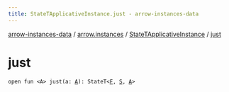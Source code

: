 ```yaml
---
title: StateTApplicativeInstance.just - arrow-instances-data
---
```


[arrow-instances-data](../../index.html) / [arrow.instances](../index.html) / [StateTApplicativeInstance](index.html) / [just](./just.html)

# just

`open fun <A> just(a: `[`A`](just.html#A)`): StateT<`[`F`](index.html#F)`, `[`S`](index.html#S)`, `[`A`](just.html#A)`>`